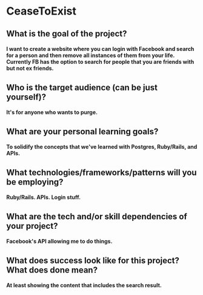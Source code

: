 # CeaseToExist

## What is the goal of the project?
#### I want to create a website where you can login with Facebook and search for a person and then remove all instances of them from your life. Currently FB has the option to search for people that you are friends with but not ex friends.

## Who is the target audience (can be just yourself)?
#### It's for anyone who wants to purge.

## What are your personal learning goals?
#### To solidify the concepts that we've learned with Postgres, Ruby/Rails, and APIs. 

## What technologies/frameworks/patterns will you be employing?
#### Ruby/Rails. APIs. Login stuff.

## What are the tech and/or skill dependencies of your project?
#### Facebook's API allowing me to do things.

## What does success look like for this project? What does done mean?
#### At least showing the content that includes the search result.
